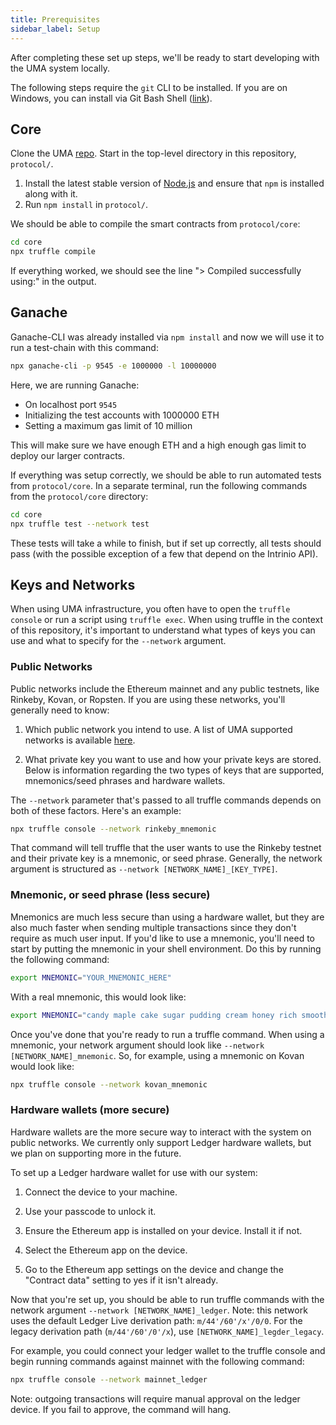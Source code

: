```yaml
---
title: Prerequisites
sidebar_label: Setup
---
```


After completing these set up steps, we'll be ready to start developing with the UMA system locally.

The following steps require the `git` CLI to be installed. If you are on Windows, you can install via Git Bash Shell ([link](https://gitforwindows.org/)).

## Core

Clone the UMA [repo](https://github.com/UMAprotocol/protocol). Start in the top-level directory in this repository, `protocol/`.

1. Install the latest stable version of [Node.js](https://nodejs.org/) and ensure that `npm` is installed along with it.
2. Run `npm install` in `protocol/`.

We should be able to compile the smart contracts from `protocol/core`:

```bash
cd core
npx truffle compile
```

If everything worked, we should see the line "> Compiled successfully using:" in the output.

## Ganache

Ganache-CLI was already installed via `npm install` and now we will use it to run a test-chain with this command:

```bash
npx ganache-cli -p 9545 -e 1000000 -l 10000000
```

Here, we are running Ganache:

- On localhost port `9545`
- Initializing the test accounts with 1000000 ETH
- Setting a maximum gas limit of 10 million

This will make sure we have enough ETH and a high enough gas limit to deploy our larger contracts.

If everything was setup correctly, we should be able to run automated tests from `protocol/core`. In a separate terminal, run the following commands from the `protocol/core` directory:

```bash
cd core
npx truffle test --network test
```

These tests will take a while to finish, but if set up correctly, all tests should pass (with the possible exception of a few that depend on the Intrinio API).

## Keys and Networks

When using UMA infrastructure, you often have to open the `truffle console` or run a script using `truffle exec`. When
using truffle in the context of this repository, it's important to understand what types of keys you can use and what
to specify for the `--network` argument.

### Public Networks

Public networks include the Ethereum mainnet and any public testnets, like Rinkeby, Kovan, or Ropsten. If you are using
these networks, you'll generally need to know:

1. Which public network you intend to use.
   A list of UMA supported networks is available [here](https://github.com/UMAprotocol/protocol/blob/master/common/PublicNetworks.js).

2. What private key you want to use and how your private keys are stored.
   Below is information regarding the two types of keys that are supported, mnemonics/seed phrases and hardware wallets.

The `--network` parameter that's passed to all truffle commands depends on both of these factors. Here's an example:

```bash
npx truffle console --network rinkeby_mnemonic
```

That command will tell truffle that the user wants to use the Rinkeby testnet and their private key is a mnemonic, or
seed phrase. Generally, the network argument is structured as `--network [NETWORK_NAME]_[KEY_TYPE]`.

### Mnemonic, or seed phrase (less secure)

Mnemonics are much less secure than using a hardware wallet, but they are also much faster when sending multiple
transactions since they don't require as much user input. If you'd like to use a mnemonic, you'll need to start by
putting the mnemonic in your shell environment. Do this by running the following command:

```bash
export MNEMONIC="YOUR_MNEMONIC_HERE"
```

With a real mnemonic, this would look like:

```bash
export MNEMONIC="candy maple cake sugar pudding cream honey rich smooth crumble sweet treat"
```

Once you've done that you're ready to run a truffle command. When using a mnemonic, your network argument should look
like `--network [NETWORK_NAME]_mnemonic`. So, for example, using a mnemonic on Kovan would look like:

```bash
npx truffle console --network kovan_mnemonic
```

### Hardware wallets (more secure)

Hardware wallets are the more secure way to interact with the system on public networks. We currently only support
Ledger hardware wallets, but we plan on supporting more in the future.

To set up a Ledger hardware wallet for use with our system:

1. Connect the device to your machine.

2. Use your passcode to unlock it.

3. Ensure the Ethereum app is installed on your device. Install it if not.

4. Select the Ethereum app on the device.

5. Go to the Ethereum app settings on the device and change the "Contract data" setting to yes if it isn't already.

Now that you're set up, you should be able to run truffle commands with the network argument
`--network [NETWORK_NAME]_ledger`. Note: this network uses the default Ledger Live derivation path: `m/44'/60'/x'/0/0`.
For the legacy derivation path (`m/44'/60'/0'/x`), use `[NETWORK_NAME]_legder_legacy`.

For example, you could connect your ledger wallet to the truffle console and begin running commands against mainnet
with the following command:

```bash
npx truffle console --network mainnet_ledger
```

Note: outgoing transactions will require manual approval on the ledger device. If you fail to approve, the command will
hang.
